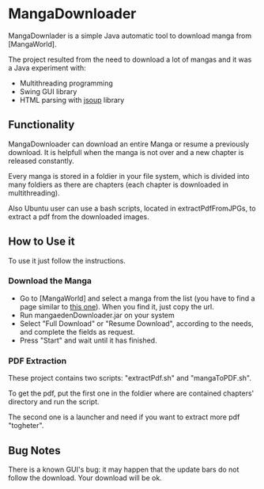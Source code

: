 # MangaDownloader

MangaDownlader is a simple Java automatic tool to download manga from [MangaWorld].

The project resulted from the need to download a lot of mangas and it was a Java experiment with:
* Multithreading programming
* Swing GUI library
* HTML parsing with [jsoup] library

## Functionality

MangaDownloader can download an entire Manga or resume a previously download. It is helpfull when the manga is not over and a new chapter is released constantly.

Every manga is stored in a foldier in your file system, which is divided into many foldiers as there are chapters (each chapter is downloaded in multithreading).

Also Ubuntu user can use a bash scripts, located in extractPdfFromJPGs, to extract a pdf from the downloaded images. 

## How to Use it

To use it just follow the instructions.

### Download the Manga

* Go to [MangaWorld] and select a manga from the list (you have to find a page similar to [this one]). When you find it, just copy the url.
* Run mangaedenDownloader.jar on your system 
* Select "Full Download" or "Resume Download", according to the needs, and complete the fields as request.
* Press "Start" and wait until it has finished.

### PDF Extraction

These project contains two scripts: "extractPdf.sh" and "mangaToPDF.sh".

To get the pdf, put the first one in the foldier where are contained chapters' directory and run the script.

The second one is a launcher and need if you want to extract more pdf "togheter". 

## Bug Notes

There is a known GUI's bug: it may happen that the update bars do not follow the download. Your download will be ok.







[MangaEden]: https://www.mangaworld.io
[jsoup]: http://jsoup.org/
[this one]: https://www.mangaworld.io/manga/716/kimetsu-no-yaiba
